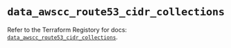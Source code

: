 # `data_awscc_route53_cidr_collections`

Refer to the Terraform Registory for docs: [`data_awscc_route53_cidr_collections`](https://registry.terraform.io/providers/hashicorp/awscc/0.70.0/docs/data-sources/route53_cidr_collections).
